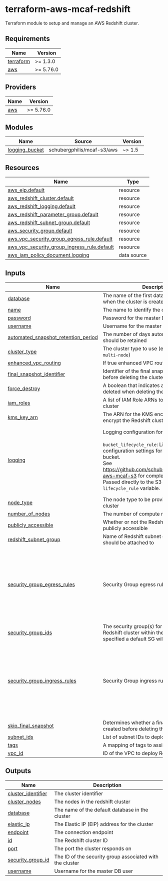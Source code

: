 # terraform-aws-mcaf-redshift

Terraform module to setup and manage an AWS Redshift cluster.

<!-- BEGIN_TF_DOCS -->
## Requirements

| Name | Version |
|------|---------|
| <a name="requirement_terraform"></a> [terraform](#requirement\_terraform) | >= 1.3.0 |
| <a name="requirement_aws"></a> [aws](#requirement\_aws) | >= 5.76.0 |

## Providers

| Name | Version |
|------|---------|
| <a name="provider_aws"></a> [aws](#provider\_aws) | >= 5.76.0 |

## Modules

| Name | Source | Version |
|------|--------|---------|
| <a name="module_logging_bucket"></a> [logging\_bucket](#module\_logging\_bucket) | schubergphilis/mcaf-s3/aws | ~> 1.5 |

## Resources

| Name | Type |
|------|------|
| [aws_eip.default](https://registry.terraform.io/providers/hashicorp/aws/latest/docs/resources/eip) | resource |
| [aws_redshift_cluster.default](https://registry.terraform.io/providers/hashicorp/aws/latest/docs/resources/redshift_cluster) | resource |
| [aws_redshift_logging.default](https://registry.terraform.io/providers/hashicorp/aws/latest/docs/resources/redshift_logging) | resource |
| [aws_redshift_parameter_group.default](https://registry.terraform.io/providers/hashicorp/aws/latest/docs/resources/redshift_parameter_group) | resource |
| [aws_redshift_subnet_group.default](https://registry.terraform.io/providers/hashicorp/aws/latest/docs/resources/redshift_subnet_group) | resource |
| [aws_security_group.default](https://registry.terraform.io/providers/hashicorp/aws/latest/docs/resources/security_group) | resource |
| [aws_vpc_security_group_egress_rule.default](https://registry.terraform.io/providers/hashicorp/aws/latest/docs/resources/vpc_security_group_egress_rule) | resource |
| [aws_vpc_security_group_ingress_rule.default](https://registry.terraform.io/providers/hashicorp/aws/latest/docs/resources/vpc_security_group_ingress_rule) | resource |
| [aws_iam_policy_document.logging](https://registry.terraform.io/providers/hashicorp/aws/latest/docs/data-sources/iam_policy_document) | data source |

## Inputs

| Name | Description | Type | Default | Required |
|------|-------------|------|---------|:--------:|
| <a name="input_database"></a> [database](#input\_database) | The name of the first database to be created when the cluster is created | `string` | n/a | yes |
| <a name="input_name"></a> [name](#input\_name) | The name to identify the cluster by | `string` | n/a | yes |
| <a name="input_password"></a> [password](#input\_password) | Password for the master DB user | `string` | n/a | yes |
| <a name="input_username"></a> [username](#input\_username) | Username for the master DB user | `string` | n/a | yes |
| <a name="input_automated_snapshot_retention_period"></a> [automated\_snapshot\_retention\_period](#input\_automated\_snapshot\_retention\_period) | The number of days automated snapshots should be retained | `number` | `1` | no |
| <a name="input_cluster_type"></a> [cluster\_type](#input\_cluster\_type) | The cluster type to use (either `single-node` or `multi-node`) | `string` | `"single-node"` | no |
| <a name="input_enhanced_vpc_routing"></a> [enhanced\_vpc\_routing](#input\_enhanced\_vpc\_routing) | If true enhanced VPC routing is enabled | `bool` | `false` | no |
| <a name="input_final_snapshot_identifier"></a> [final\_snapshot\_identifier](#input\_final\_snapshot\_identifier) | Identifier of the final snapshot to create before deleting the cluster | `string` | `"none"` | no |
| <a name="input_force_destroy"></a> [force\_destroy](#input\_force\_destroy) | A boolean that indicates all logging should be deleted when deleting the cluster | `bool` | `false` | no |
| <a name="input_iam_roles"></a> [iam\_roles](#input\_iam\_roles) | A list of IAM Role ARNs to associate with the cluster | `list(string)` | `[]` | no |
| <a name="input_kms_key_arn"></a> [kms\_key\_arn](#input\_kms\_key\_arn) | The ARN for the KMS encryption key to encrypt the Redshift cluster | `string` | `null` | no |
| <a name="input_logging"></a> [logging](#input\_logging) | Logging configuration for Redshift cluster.<br/><br/>`bucket_lifecycle_rule`: List of lifecycle configuration settings for the logging S3 bucket.<br/>See https://github.com/schubergphilis/terraform-aws-mcaf-s3 for complete structure.<br/>Passed directly to the S3 module's `lifecycle_rule` variable. | <pre>object({<br/>    create_bucket         = optional(bool, true)<br/>    bucket_lifecycle_rule = optional(any, [])<br/>    bucket_name           = optional(string)<br/>    bucket_prefix         = optional(string, "redshift-audit-logs/")<br/>    log_destination_type  = string<br/>    log_exports           = optional(list(string), ["connectionlog", "useractivitylog", "userlog"])<br/>  })</pre> | `null` | no |
| <a name="input_node_type"></a> [node\_type](#input\_node\_type) | The node type to be provisioned for the cluster | `string` | `"dc2.large"` | no |
| <a name="input_number_of_nodes"></a> [number\_of\_nodes](#input\_number\_of\_nodes) | The number of compute nodes in the cluster | `number` | `1` | no |
| <a name="input_publicly_accessible"></a> [publicly\_accessible](#input\_publicly\_accessible) | Whether or not the Redshift cluster will be publicly accessible | `bool` | `false` | no |
| <a name="input_redshift_subnet_group"></a> [redshift\_subnet\_group](#input\_redshift\_subnet\_group) | Name of Redshift subnet group the cluster should be attached to | `string` | `null` | no |
| <a name="input_security_group_egress_rules"></a> [security\_group\_egress\_rules](#input\_security\_group\_egress\_rules) | Security Group egress rules | <pre>list(object({<br/>    cidr_ipv4                    = optional(string)<br/>    cidr_ipv6                    = optional(string)<br/>    description                  = string<br/>    from_port                    = optional(number)<br/>    ip_protocol                  = optional(string, "-1")<br/>    prefix_list_id               = optional(string)<br/>    referenced_security_group_id = optional(string)<br/>    to_port                      = optional(number)<br/>  }))</pre> | `[]` | no |
| <a name="input_security_group_ids"></a> [security\_group\_ids](#input\_security\_group\_ids) | The security group(s) for running the Redshift cluster within the VPC. If not specified a default SG will be created | `list(string)` | `[]` | no |
| <a name="input_security_group_ingress_rules"></a> [security\_group\_ingress\_rules](#input\_security\_group\_ingress\_rules) | Security Group ingress rules | <pre>list(object({<br/>    cidr_ipv4                    = optional(string)<br/>    cidr_ipv6                    = optional(string)<br/>    description                  = string<br/>    from_port                    = optional(number)<br/>    ip_protocol                  = optional(string, "-1")<br/>    prefix_list_id               = optional(string)<br/>    referenced_security_group_id = optional(string)<br/>    to_port                      = optional(number)<br/>  }))</pre> | `[]` | no |
| <a name="input_skip_final_snapshot"></a> [skip\_final\_snapshot](#input\_skip\_final\_snapshot) | Determines whether a final snapshot is created before deleting the cluster | `bool` | `false` | no |
| <a name="input_subnet_ids"></a> [subnet\_ids](#input\_subnet\_ids) | List of subnet IDs to deploy Redshift in | `list(string)` | `null` | no |
| <a name="input_tags"></a> [tags](#input\_tags) | A mapping of tags to assign to the cluster | `map(string)` | `{}` | no |
| <a name="input_vpc_id"></a> [vpc\_id](#input\_vpc\_id) | ID of the VPC to deploy Redshift in | `string` | `null` | no |

## Outputs

| Name | Description |
|------|-------------|
| <a name="output_cluster_identifier"></a> [cluster\_identifier](#output\_cluster\_identifier) | The cluster identifier |
| <a name="output_cluster_nodes"></a> [cluster\_nodes](#output\_cluster\_nodes) | The nodes in the redshift cluster |
| <a name="output_database"></a> [database](#output\_database) | The name of the default database in the cluster |
| <a name="output_elastic_ip"></a> [elastic\_ip](#output\_elastic\_ip) | The Elastic IP (EIP) address for the cluster |
| <a name="output_endpoint"></a> [endpoint](#output\_endpoint) | The connection endpoint |
| <a name="output_id"></a> [id](#output\_id) | The Redshift cluster ID |
| <a name="output_port"></a> [port](#output\_port) | The port the cluster responds on |
| <a name="output_security_group_id"></a> [security\_group\_id](#output\_security\_group\_id) | The ID of the security group associated with the cluster |
| <a name="output_username"></a> [username](#output\_username) | Username for the master DB user |
<!-- END_TF_DOCS -->

